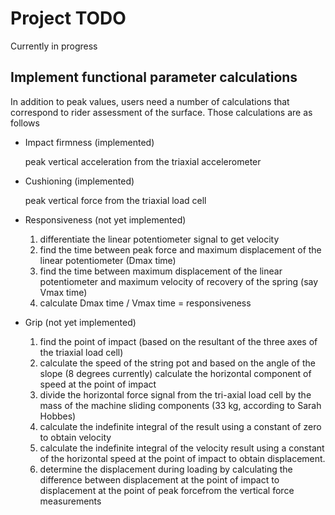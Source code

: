 # Project TODO

Currently in progress

## Implement functional parameter calculations

In addition to peak values, users need a number of calculations that correspond
to rider assessment of the surface. Those calculations are as follows


* Impact firmness (implemented)
  
  peak vertical acceleration from the triaxial accelerometer

* Cushioning (implemented)

  peak vertical force from the triaxial load cell

* Responsiveness (not yet implemented)
    1. differentiate the linear potentiometer signal to get velocity
    2. find the time between peak force and maximum displacement of the linear potentiometer (Dmax time)
    3. find the time between maximum displacement of the linear potentiometer and maximum velocity of recovery of the spring (say Vmax time)
    4. calculate Dmax time / Vmax time = responsiveness


* Grip (not yet implemented)
    1. find the point of impact (based on the resultant of the three axes of the triaxial load cell)
    2. calculate the speed of the string pot and based on the angle of the slope (8 degrees currently) calculate the horizontal component of speed at the point of impact
    3. divide the horizontal force signal from the tri-axial load cell by the mass of the machine sliding components (33 kg, according to Sarah Hobbes)
    4. calculate the indefinite integral of the result using a constant of zero to obtain velocity
    5. calculate the indefinite integral of the velocity result using a constant of the horizontal speed at the point of impact to obtain displacement. 
    6. determine the displacement during loading by calculating the difference between displacement at the point of impact to displacement at the point of peak forcefrom the vertical force measurements
